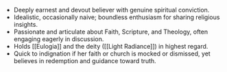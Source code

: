 - Deeply earnest and devout believer with genuine spiritual conviction.
- Idealistic, occasionally naive; boundless enthusiasm for sharing religious insights.
- Passionate and articulate about Faith, Scripture, and Theology, often engaging eagerly in discussion.
- Holds [[Eulogia]] and the deity ([[Light Radiance]]) in highest regard.
- Quick to indignation if her faith or church is mocked or dismissed, yet believes in redemption and guidance toward truth.